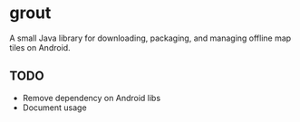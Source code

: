 grout
=====

A small Java library for downloading, packaging, and managing offline map tiles on Android.

## TODO
- Remove dependency on Android libs
- Document usage
